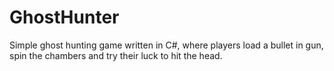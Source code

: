 # GhostHunter
Simple ghost hunting game written in C#, where players load a bullet in gun, spin the chambers and try their luck to hit the head.
